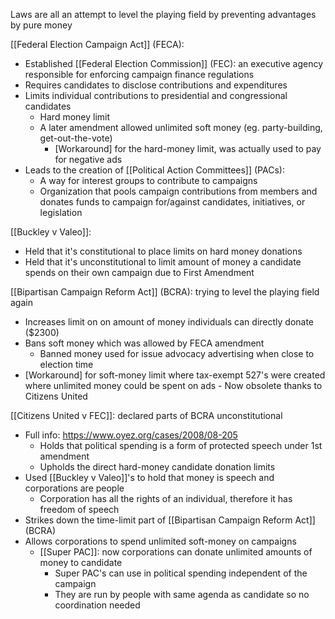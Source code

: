 
Laws are all an attempt to level the playing field by preventing advantages by pure money

[[Federal Election Campaign Act]] (FECA): 
- Established [[Federal Election Commission]] (FEC): an executive agency responsible for enforcing campaign finance regulations
- Requires candidates to disclose contributions and expenditures
- Limits individual contributions to presidential and congressional candidates 
	- Hard money limit
	- A later amendment allowed unlimited soft money (eg. party-building, get-out-the-vote)
		- [Workaround] for the hard-money limit, was actually used to pay for negative ads 
- Leads to the creation of [[Political Action Committees]] (PACs):
	- A way for interest groups to contribute to campaigns 
	- Organization that pools campaign contributions from members and donates funds to campaign for/against candidates, initiatives, or legislation 

[[Buckley v Valeo]]: 
- Held that it's constitutional to place limits on hard money donations 
- Held that it's unconstitutional to limit amount of money a candidate spends on their own campaign due to First Amendment 

[[Bipartisan Campaign Reform Act]] (BCRA): trying to level the playing field again 
- Increases limit on on amount of money individuals can directly donate ($2300)
- Bans soft money which was allowed by FECA amendment 
	- Banned money used for issue advocacy advertising when close to election time
- [Workaround] for soft-money limit where tax-exempt 527's were created where unlimited money could be spent on ads
		- Now obsolete thanks to Citizens United

[[Citizens United v FEC]]: declared parts of BCRA unconstitutional 
- Full info: https://www.oyez.org/cases/2008/08-205
	- Holds that political spending is a form of protected speech under 1st amendment 
	- Upholds the direct hard-money candidate donation limits
- Used [[Buckley v Valeo]]'s to hold that money is speech and corporations are people 
	- Corporation has all the rights of an individual, therefore it has freedom of speech
- Strikes down the time-limit part of [[Bipartisan Campaign Reform Act]] (BCRA)
- Allows corporations to spend unlimited soft-money on campaigns 
	- [[Super PAC]]: now corporations can donate unlimited amounts of money to candidate
		- Super PAC's can use in political spending independent of the campaign
		- They are run by people with same agenda as candidate so no coordination needed


